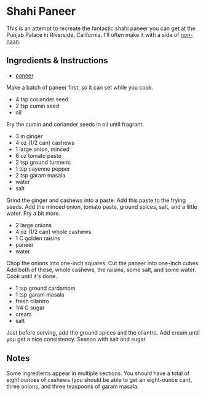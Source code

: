 # Shahi Paneer

This  is an attempt  to recreate  the fantastic  shahi paneer you can get at the
Punjab Palace  in  Riverside,  California.  I'll often  make  it  with a side of
[non-naan][2].

## Ingredients & Instructions

- [paneer][1]

Make a batch of paneer first, so it can set while you cook.

- 4 tsp coriander seed
- 2 tsp cumin seed
- oil

Fry the cumin and coriander seeds in oil until fragrant.

- 3 in ginger
- 4 oz (1/2 can) cashews
- 1 large onion, minced
- 6 oz tomato paste
- 2 tsp ground turmeric
- 1 tsp cayenne pepper
- 2 tsp garam masala
- water
- salt

Grind the ginger and cashews into a paste.  Add this paste  to the frying seeds.
Add the minced onion, tomato paste, ground spices, salt, and a little water. Fry
a bit more.

- 2 large onions
- 4 oz (1/2 can) whole cashews
- 1 C golden raisins
- paneer
- water

Chop the onions into one-inch squares.  Cut the paneer into one-inch cubes.  Add
both of these, whole cashews, the raisins, some salt, and some water. Cook until
it's done.

- 1 tsp ground cardamom
- 1 tsp garam masala
- fresh cilantro
- 1/4 C sugar
- cream
- salt

Just before serving, add the ground spices and the cilantro. Add cream until you
get a nice consistency.  Season with salt and sugar.


## Notes

Some  ingredients appear in multiple sections.  You should have a total of eight
ounces of cashews (you should be able to get an eight-ounce can),  three onions,
and three teaspoons of garam masala.


[1]: Paneer.md "Paneer Recipe"
[2]: Non-Naan.md "Non-Naan Recipe"
